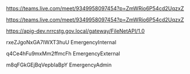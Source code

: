 

https://teams.live.com/meet/9349958097454?p=ZmWRio6P54cd2UqzxZ


https://teams.live.com/meet/9349958097454?p=ZmWRio6P54cd2UqzxZ

https://apig-dev.nrrcstg.gov.local/gateway/FileNetAPI/1.0



rxeZJgoNxGA7IWXT3huU	EmergencyInternal

q4Ce4hFu9mxMm2ffmcFh	EmergencyExternal

m8qFGkGEjBqVepbIaBpY	EmergencyAdmin
